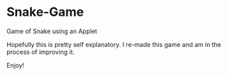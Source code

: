 # Snake-Game
Game of Snake using an Applet

Hopefully this is pretty self explanatory. I re-made this game and am in the process of improving it. 

Enjoy!
